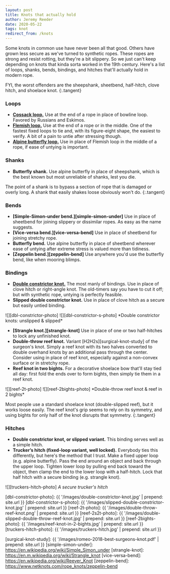 ```yaml
---
layout: post
title: Knots that actually hold
author: Jeremy Reeder
date: 2020-05-22
tags: knot
redirect_from: /knots
---
```


Some knots in common use have never been all that good. Others have grown less
secure as we've turned to synthetic ropes. These ropes are strong and resist
rotting, but they're a bit slippery. So we just can't keep depending on knots
that kinda sorta worked in the 19th century. Here's a list of loops, shanks,
bends, bindings, and hitches that'll actually hold in modern rope.

FYI, the worst offenders are the sheepshank, sheetbend, half-hitch, clove
hitch, and shoelace knot.
{:.tangent}


### Loops
- **[Cossack loop.][cossack-loop]** Use at the end of a rope in place of
  bowline loop. Favored by Russians and Eskimos.
- **[Flemish loop.][flemish-loop]** Use at the end of a rope or in the middle.
  One of the fastest fixed loops to tie and, with its figure-eight shape, the
  easiest to verify. A bit of a pain to untie after stressing though.
- **[Alpine butterfly loop.][butterfly-loop]** Use in place of Flemish loop in
  the middle of a rope, if ease of untying is important.


### Shanks
- **Butterfly shank.** Use alpine butterfly in place of sheepshank, which is
  the best known but most unreliable of shanks, lest you die.

The point of a shank is to bypass a section of rope that is damaged or overly
long. A shank that easily shakes loose obviously won't do.
{:.tangent}


### Bends
- **[Simple-Simon-under bend.][simple-simon-under]** Use in place of sheetbend
  for joining slippery or dissimilar ropes. As easy as the name suggests.
- **[Vice-versa bend.][vice-versa-bend]** Use in place of sheetbend for
  joining stretchy rope.
- **Butterfly bend.** Use alpine butterfly in place of sheetbend wherever ease
  of untying after extreme stress is valued more than tidiness.
- **[Zeppelin bend.][zeppelin-bend]** Use anywhere you'd use the butterfly
  bend, like when mooring blimps.


### Bindings
- **[Double constrictor knot.][double-constrictor]** The most manly of
  bindings. Use in place of clove hitch or right-angle knot. The old-timers say
  you have to cut it off; but with synthetic rope, untying is perfectly
  feasible.
- **Slipped double constrictor knot.** Use in place of clove hitch as a secure
  but easily untied binding.

<div class="gallery" markdown="1">
![][dbl-constrictor-photo]
![][dbl-constrictor-s-photo]
*Double constrictor knots: unslipped & slipped*
</div>

- **[Strangle knot.][strangle-knot]** Use in place of one or two half-hitches
  to lock any unfinished knot.
- **Double-throw reef knot.** Variant [H2H2s][surgical-knot-study] of the
  surgeon's knot. Simply a reef knot with its two halves converted to double
  overhand knots by an additional pass through the center. Consider using in
  place of reef knot, especially against a non-convex surface or in stretchy
  rope.
- **Reef knot in two bights.** For a decorative shoelace bow that'll stay tied all day: first fold the ends
  over to form bights, then simply tie them in a reef knot.

<div class="gallery" markdown="1">
![][reef-2t-photo]
![][reef-2bights-photo]
*Double-throw reef knot & reef in 2 bights*
</div>

Most people use a standard shoelace knot (double-slipped reef), but
it works loose easily. The reef knot's grip seems to rely on its symmetry, and using bights for only half of the knot disrupts that symmetry.
{:.tangent}


### Hitches
- **Double constrictor knot, or slipped variant.** This binding serves well as
  a simple hitch.
- **Trucker’s hitch (fixed-loop variant, well locked).**
  Everybody ties this differently, but here's the method that I trust. Make a
  fixed upper loop (e.g. alpine butterfly). Pass the end around an object and
  back through the upper loop. Tighten lower loop by pulling end back toward the
  object, then clamp the end to the lower loop with a half-hitch.  Lock that half
  hitch with a secure binding (e.g. strangle knot).

![][truckers-hitch-photo]
*A secure trucker's hitch*


[dbl-constrictor-photo]:   {{ '/images/double-constrictor-knot.jpg'               | prepend: site.url }}
[dbl-constrictor-s-photo]: {{ '/images/slipped-double-constrictor-knot.jpg'       | prepend: site.url }}
[reef-2t-photo]:           {{ '/images/double-throw-reef-knot.png'                | prepend: site.url }}
[reef-2s2t-photo]:         {{ '/images/double-slipped-double-throw-reef-knot.jpg' | prepend: site.url }}
[reef-2bights-photo]:      {{ '/images/reef-knot-in-2-bights.jpg'                 | prepend: site.url }}
[truckers-hitch-photo]:    {{ '/images/truckers-hitch.jpg'                        | prepend: site.url }}

[butterfly-bend]:      https://www.netknots.com/rope_knots/alpine-butterfly-bend
[butterfly-loop]:      https://www.netknots.com/rope_knots/butterfly-knot
[double-constrictor]:  https://captnmike.com/2011/10/15/double-constrictor/
[cossack-loop]:        https://en.wikipedia.org/wiki/Cossack_knot
[flemish-loop]:        https://www.netknots.com/rope_knots/figure-eight
[surgical-knot-study]: {{ '/images/romeo-2018-best-surgeons-knot.pdf' | prepend: site.url }}
[simple-simon-under]:  https://en.wikipedia.org/wiki/Simple_Simon_under
[strangle-knot]:       https://en.m.wikipedia.org/wiki/Strangle_knot
[vice-versa-bend]:     https://en.wikipedia.org/wiki/Reever_Knot
[zeppelin-bend]:       https://www.netknots.com/rope_knots/zeppelin-bend
